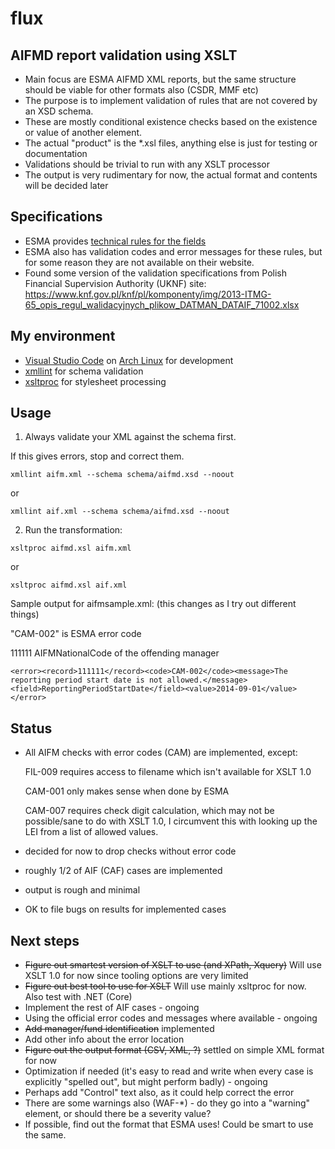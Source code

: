 # flux

## AIFMD report validation using XSLT

- Main focus are ESMA AIFMD XML reports, but the same structure should be viable for other formats also (CSDR, MMF etc)
- The purpose is to implement validation of rules that are not covered by an XSD schema.
- These are mostly conditional existence checks based on the existence or value of another element.
- The actual "product" is the *.xsl files, anything else is just for testing or documentation
- Validations should be trivial to run with any XSLT processor
- The output is very rudimentary for now, the actual format and contents will be decided later

## Specifications
- ESMA provides [technical rules for the fields](https://www.esma.europa.eu/document/aifmd-reporting-it-technical-guidance-rev-4-updated)
- ESMA also has validation codes and error messages for these rules, but for some reason they are not available on their website. 
- Found some version of the validation specifications from Polish Financial Supervision Authority (UKNF) site:
https://www.knf.gov.pl/knf/pl/komponenty/img/2013-ITMG-65_opis_regul_walidacyjnych_plikow_DATMAN_DATAIF_71002.xlsx
 
## My environment
- [Visual Studio Code](https://code.visualstudio.com/) on [Arch Linux](https://www.archlinux.org/) for development
- [xmllint](http://xmlsoft.org/xmllint.html) for schema validation
- [xsltproc](http://xmlsoft.org/XSLT/xsltproc.html) for stylesheet processing

## Usage
1) Always validate your XML against the schema first.

If this gives errors, stop and correct them.
``` 
xmllint aifm.xml --schema schema/aifmd.xsd --noout
``` 
or
``` 
xmllint aif.xml --schema schema/aifmd.xsd --noout
``` 

2) Run the transformation:

``` 
xsltproc aifmd.xsl aifm.xml
``` 
or
``` 
xsltproc aifmd.xsl aif.xml
``` 

Sample output for aifmsample.xml:
(this changes as I try out different things)

"CAM-002" is ESMA error code

111111 AIFMNationalCode of the offending manager
```
<error><record>111111</record><code>CAM-002</code><message>The reporting period start date is not allowed.</message><field>ReportingPeriodStartDate</field><value>2014-09-01</value></error>

```

## Status
- All AIFM checks with error codes (CAM) are implemented, except:

    FIL-009 requires access to filename which isn't available for XSLT 1.0

    CAM-001 only makes sense when done by ESMA

    CAM-007 requires check digit calculation, which may not be possible/sane to do with XSLT 1.0, I circumvent this with looking up the LEI from a list of allowed values.

- decided for now to drop checks without error code
- roughly 1/2 of AIF (CAF) cases are implemented
- output is rough and minimal
- OK to file bugs on results for implemented cases

## Next steps 
- ~~Figure out smartest version of XSLT to use (and XPath, Xquery)~~ Will use XSLT 1.0 for now since tooling options are very limited
- ~~Figure out best tool to use for XSLT~~ Will use mainly xsltproc for now. Also test with .NET (Core)
- Implement the rest of AIF cases - ongoing
- Using the official error codes and messages where available - ongoing
- ~~Add manager/fund identification~~ implemented
- Add other info about the error location
- ~~Figure out the output format (CSV, XML, ?)~~ settled on simple XML format for now
- Optimization if needed (it's easy to read and write when every case is explicitly "spelled out", but might perform badly) - ongoing
- Perhaps add "Control" text also, as it could help correct the error
- There are some warnings also (WAF-*) - do they go into a "warning" element, or should there be a severity value?
- If possible, find out the format that ESMA uses! Could be smart to use the same.
